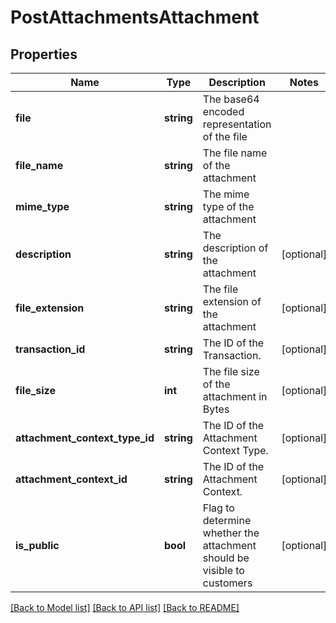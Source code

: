 # PostAttachmentsAttachment

## Properties
Name | Type | Description | Notes
------------ | ------------- | ------------- | -------------
**file** | **string** | The base64 encoded representation of the file | 
**file_name** | **string** | The file name of the attachment | 
**mime_type** | **string** | The mime type of the attachment | 
**description** | **string** | The description of the attachment | [optional] 
**file_extension** | **string** | The file extension of the attachment | [optional] 
**transaction_id** | **string** | The ID of the Transaction. | [optional] 
**file_size** | **int** | The file size of the attachment in Bytes | [optional] 
**attachment_context_type_id** | **string** | The ID of the Attachment Context Type. | [optional] 
**attachment_context_id** | **string** | The ID of the Attachment Context. | [optional] 
**is_public** | **bool** | Flag to determine whether the attachment should be visible to customers | [optional] 

[[Back to Model list]](../README.md#documentation-for-models) [[Back to API list]](../README.md#documentation-for-api-endpoints) [[Back to README]](../README.md)


